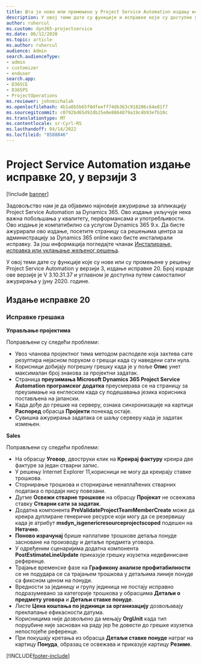 ```yaml
---
title: Шта је ново или промењено у Project Service Automation издању исправке 20 у верзији 3
description: У овој теми дате су функције и исправке које су доступне у Project Service Automation издању исправке 20 у верзији 3
author: ruhercul
ms.custom: dyn365-projectservice
ms.date: 06/12/2020
ms.topic: article
ms.author: ruhercul
audience: Admin
search.audienceType:
- admin
- customizer
- enduser
search.app:
- D365CE
- D365PS
- ProjectOperations
ms.reviewer: johnmichalak
ms.openlocfilehash: 4b1a8b5b65f0dfeeff74db363c918206c64e81f7
ms.sourcegitcommit: c0792bd65d92db25e0e8864879a19c4b93efb10c
ms.translationtype: MT
ms.contentlocale: sr-Cyrl-RS
ms.lasthandoff: 04/14/2022
ms.locfileid: "8588846"
---
```

# <a name="project-service-automation-update-release-20-v3"></a>Project Service Automation издање исправке 20, у верзији 3

[!include [banner](../includes/psa-now-project-operations.md)]

Задовољство нам је да објавимо најновије ажурирање за апликацију Project Service Automation за Dynamics 365. Ово издање укључује нека важна побољшања у квалитету, перформансама и употребљивости. Ово издање је компатибилно са услугом Dynamics 365 9.x. Да бисте ажурирали ово издање, посетите страницу са решењима центра за администрацију за Dynamics 365 online како бисте инсталирали исправку. За још информација погледајте чланак [Инсталирање, исправка или уклањање жељеног решења](/power-platform/admin/install-remove-preferred-solution).

У овој теми дате су функције које су нове или су промењене у решењу Project Service Automation у верзији 3, издање исправке 20. Број израде ове верзије је V 3.10.31.37 и углавном је доступна путем самосталног ажурирања у јуну 2020. године.

## <a name="update-release-20"></a>Издање исправке 20

### <a name="bug-fixes"></a>Исправке грешака

**Управљање пројектима**

Поправљени су следећи проблеми:

- Увоз чланова пројектног тима методом расподеле која захтева сате резултира нејасном поруком о грешци када су наведени сати нула.
- Корисници добијају погрешну грешку када је у поље **Опис** унет максималан број знакова за пројектни задатак.
- Страница **преузимања Microsoft Dynamics 365 Project Service Automation програмског додатка** преусмерава се на страницу за преузимање на енглеском када су подешавања језика корисника постављена на јапански.
- Када дође до грешке на серверу, ознака синхронизације на картици **Распоред** обрасца **Пројекти** понекад остаје.
- Сувишна ажурирања задатака се шаљу серверу када је задатак измењен.

**Sales**

Поправљени су следећи проблеми:

- На обрасцу **Уговор**, двоструки клик на **Креирај фактуру** креира две фактуре за један стварни запис.
- У решењу Internet Explorer 11,корисници не могу да креирају ставке трошкова.
- Сторнирање трошкова и сторнирање ненаплаћених стварних података о продаји нису повезани.
- Дугме **Освежи стварне трошкове** на обрасцу **Пројекат** не освежава ставку **Стварни сати за задатак**.
- Додатна компонента **PreValidateProjectTeamMemberCreate** може да креира дуплиране генеричке ресурсе који могу да се резервишу када је атрибут **msdyn_isgenericresourceprojectscoped** подешен на **Нетачно**.
- **Поново израчунај** брише наплативе трошкове детаља понуде засноване на производу и детаље предмета уговора.
- У одређеним сценаријима додатна компонента **PostEstimateLineUpdate** приказује грешку изузетка недефинисане референце.
- Трајање временске фазе на **Графикону анализе профитабилности** се не подудара се са трајањем трошкова у детаљима линије понуде са фиксном ценом на понуди.
- Вредности за јединицу и групу јединица не постају исправно подразумевано за категорије трошкова у обрасцима **Детаљи о предмету уговора** и **Детаљи ставке понуде**.
- Листе **Цена коштања по јединици за организацију** дозвољавају преклапање ефикасности датума.
- Корисницима није дозвољено да мењају **OrgUnit** када тип поруџбине није заснован на раду јер ће довести до грешке изузетка непостојеће референце.
- При покушају кретања из обрасца **Детаљи ставке понуде** натраг на картицу **Понуда**, образац се освежава и приказује картицу **Резиме**.


[!INCLUDE[footer-include](../includes/footer-banner.md)]
